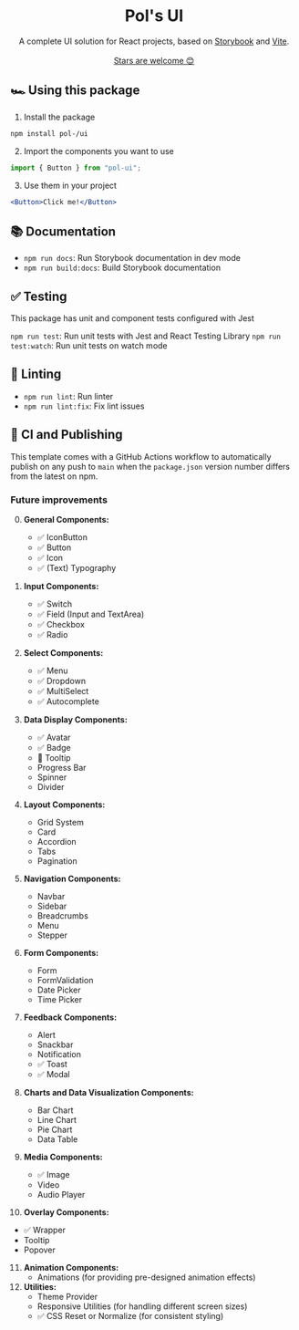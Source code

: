 <h1 align="center">
  Pol's UI
</h1>

<p align="center">
A complete UI solution for React projects, based on <a href="https://storybook.js.org/">Storybook</a> and <a href="https://vitejs.dev/">Vite</a>.
  <br />
  <br />
  <a href="https://github.com/PolGubau/ui">Stars are welcome 😊</a>
</p>

## 🏎️ Using this package

1. Install the package

```bash
npm install pol-/ui
```

2. Import the components you want to use

```js
import { Button } from "pol-ui";
```

3. Use them in your project

```jsx
<Button>Click me!</Button>
```

## 📚 Documentation

- `npm run docs`: Run Storybook documentation in dev mode
- `npm run build:docs`: Build Storybook documentation

## ✅ Testing

This package has unit and component tests configured with Jest

`npm run test`: Run unit tests with Jest and React Testing Library
`npm run test:watch`: Run unit tests on watch mode

## 🔦 Linting

- `npm run lint`: Run linter
- `npm run lint:fix`: Fix lint issues

## 🚀 CI and Publishing

This template comes with a GitHub Actions workflow to automatically publish on any push to `main` when the `package.json` version number differs from the latest on npm.

### Future improvements

0. **General Components:**

   - ✅ IconButton
   - ✅ Button
   - ✅ Icon
   - ✅ (Text) Typography

1. **Input Components:**
   - ✅ Switch
   - ✅ Field (Input and TextArea)
   - ✅ Checkbox
   - ✅ Radio
2. **Select Components:**
   - ✅ Menu
   - ✅ Dropdown
   - ✅ MultiSelect
   - ✅ Autocomplete
3. **Data Display Components:**
   - ✅ Avatar
   - ✅ Badge
   - 🦺 Tooltip
   - Progress Bar
   - Spinner
   - Divider
4. **Layout Components:**
   - Grid System
   - Card
   - Accordion
   - Tabs
   - Pagination
5. **Navigation Components:**
   - Navbar
   - Sidebar
   - Breadcrumbs
   - Menu
   - Stepper
6. **Form Components:**
   - Form
   - FormValidation
   - Date Picker
   - Time Picker
7. **Feedback Components:**
   - Alert
   - Snackbar
   - Notification
   - ✅ Toast
   - ✅ Modal
8. **Charts and Data Visualization Components:**
   - Bar Chart
   - Line Chart
   - Pie Chart
   - Data Table
9. **Media Components:**
   - ✅ Image
   - Video
   - Audio Player
10. **Overlay Components:**

- ✅ Wrapper
- Tooltip
- Popover

11. **Animation Components:**
    - Animations (for providing pre-designed animation effects)
12. **Utilities:**
    - Theme Provider
    - Responsive Utilities (for handling different screen sizes)
    - ✅ CSS Reset or Normalize (for consistent styling)
